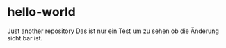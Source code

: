 # hello-world
Just another repository
Das ist nur ein Test um zu sehen ob die Änderung sicht bar ist.
